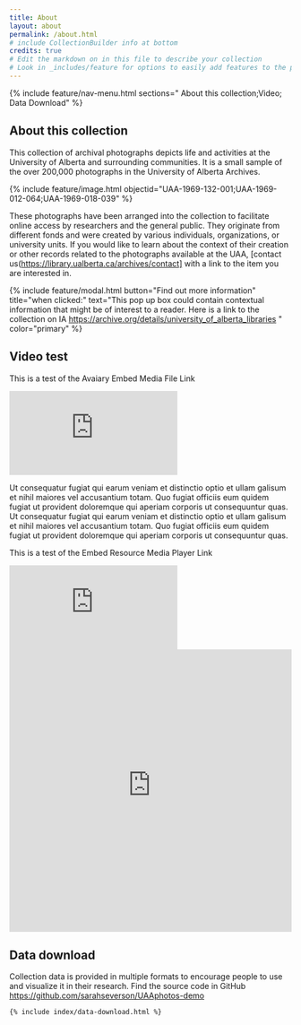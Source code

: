 ```yaml
---
title: About
layout: about
permalink: /about.html
# include CollectionBuilder info at bottom
credits: true
# Edit the markdown on in this file to describe your collection
# Look in _includes/feature for options to easily add features to the page
---
```



{% include feature/nav-menu.html sections=" About this collection;Video; Data Download" %}



## About this collection 
This collection of archival photographs depicts life and activities at the University of Alberta and surrounding communities. It is a small sample of the over 200,000 photographs in the University of Alberta Archives. 

{% include feature/image.html objectid="UAA-1969-132-001;UAA-1969-012-064;UAA-1969-018-039" %}

These photographs have been arranged into the collection to facilitate online access by researchers and the general public. They originate from different fonds and were created by various individuals, organizations, or university units. If you would like to learn about the context of their creation or other records related to the photographs available at the UAA, [contact us(https://library.ualberta.ca/archives/contact] with a link to the item you are interested in.

{% include feature/modal.html button="Find out more information" title="when clicked:" text="This pop up box could contain contextual information that might be of interest to a reader. Here is a link to the collection on IA https://archive.org/details/university_of_alberta_libraries " color="primary" %}

## Video test

This is a test of the Avaiary Embed Media File Link
<iframe title="In Touch with U: The Archives" src="https://ualberta.aviaryplatform.com/embed/media/131657?embed=true&media_player=true" allow="fullscreen" frameborder="0"></iframe>

Ut consequatur fugiat qui earum veniam et distinctio optio et ullam galisum et nihil maiores vel accusantium totam. Quo fugiat officiis eum quidem fugiat ut provident doloremque qui aperiam corporis ut consequuntur quas. Ut consequatur fugiat qui earum veniam et distinctio optio et ullam galisum et nihil maiores vel accusantium totam. Quo fugiat officiis eum quidem fugiat ut provident doloremque qui aperiam corporis ut consequuntur quas.

This is a test of the Embed Resource Media Player Link 
<iframe title="In Touch with U: Social Housing" src="https://ualberta.aviaryplatform.com/embed/media/256981?embed=true&media_player=true" allow="fullscreen" frameborder="0"></iframe> 

<div style="padding: 100% 0 0 0;position: relative;overflow: hidden;width: 100%;" ><iframe title="In Touch with U: Social Housing" style="position:absolute;top:0;left:0;bottom: 0;right: 0;width:100%;height:100%;" src="https://ualberta.aviaryplatform.com/collections/3122/collection_resources/138608?embed=true" allow="fullscreen" frameborder="0"></iframe></div> 

## Data download 

Collection data is provided in multiple formats to encourage people to use and visualize it in their research. Find the source code in GitHub https://github.com/sarahseverson/UAAphotos-demo 

   <div class="col-md-8">

    {% include index/data-download.html %}

  </div>
